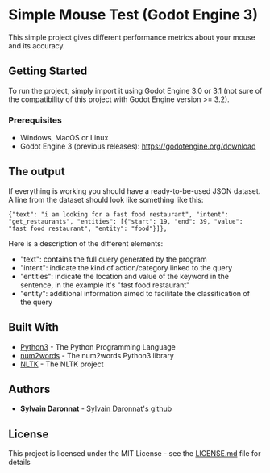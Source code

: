 # Simple Mouse Test (Godot Engine 3)
This simple project gives different performance metrics about your mouse and its accuracy. 

## Getting Started

To run the project, simply import it using Godot Engine 3.0 or 3.1 (not sure of the compatibility of this project with Godot Engine version >= 3.2).

### Prerequisites

* Windows, MacOS or Linux
* Godot Engine 3 (previous releases): https://godotengine.org/download

## The output

If everything is working you should have a ready-to-be-used JSON dataset.
A line from the dataset should look like something like this:
```
{"text": "i am looking for a fast food restaurant", "intent": "get_restaurants", "entities": [{"start": 19, "end": 39, "value": "fast food restaurant", "entity": "food"}]},
```
Here is a description of the different elements:
* "text": contains the full query generated by the program
* "intent": indicate the kind of action/category linked to the query
* "entities": indicate the location and value of the keyword in the sentence, in the example it's "fast food restaurant"
* "entity": additional information aimed to facilitate the classification of the query 

## Built With

* [Python3](https://www.python.org/) - The Python Programming Language
* [num2words](https://pypi.python.org/pypi/num2words) - The num2words Python3 library
* [NLTK](http://www.nltk.org/) - The NLTK project

## Authors

* **Sylvain Daronnat** - [Sylvain Daronnat's github](https://github.com/daronnat)

## License

This project is licensed under the MIT License - see the [LICENSE.md](LICENSE.md) file for details

